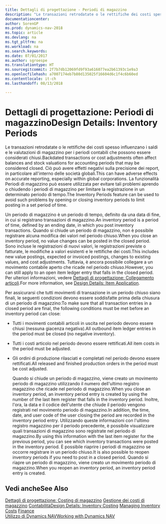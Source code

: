 ```yaml
---
title: Dettagli di progettazione - Periodi di magazzino
description: "Le transazioni retrodatate o le rettifiche dei costi spesso influenzano i saldi e le valutazioni di magazzino per i periodi contabili che possono essere considerati chiusi. Ciò può avere effetti negativi sulla precisione dei report, in particolare all'interno delle società globali. La funzionalità Periodi di magazzino può essere utilizzata per evitare tali problemi aprendo o chiudendo i periodi di magazzino per limitare la registrazione in un determinato periodo di tempo."
documentationcenter: 
author: SorenGP
ms.prod: dynamics-nav-2018
ms.topic: article
ms.devlang: na
ms.tgt_pltfrm: na
ms.workload: na
ms.search.keywords: 
ms.date: 07/01/2017
ms.author: sgroespe
ms.translationtype: HT
ms.sourcegitcommit: 2f7b7db12069fd9f93a616077ea2b61393c1e9a3
ms.openlocfilehash: a7007174eb7b80d135025f16604d6c1f4c6b60ed
ms.contentlocale: it-ch
ms.lasthandoff: 08/13/2018

---
```

# <a name="design-details-inventory-periods"></a><span data-ttu-id="5b1d7-105">Dettagli di progettazione: Periodi di magazzino</span><span class="sxs-lookup"><span data-stu-id="5b1d7-105">Design Details: Inventory Periods</span></span>
<span data-ttu-id="5b1d7-106">Le transazioni retrodatate o le rettifiche dei costi spesso influenzano i saldi e le valutazioni di magazzino per i periodi contabili che possono essere considerati chiusi.</span><span class="sxs-lookup"><span data-stu-id="5b1d7-106">Backdated transactions or cost adjustments often affect balances and stock valuations for accounting periods that may be considered closed.</span></span> <span data-ttu-id="5b1d7-107">Ciò può avere effetti negativi sulla precisione dei report, in particolare all'interno delle società globali.</span><span class="sxs-lookup"><span data-stu-id="5b1d7-107">This can have adverse effects on accurate reporting, especially within global corporations.</span></span> <span data-ttu-id="5b1d7-108">La funzionalità Periodi di magazzino può essere utilizzata per evitare tali problemi aprendo o chiudendo i periodi di magazzino per limitare la registrazione in un determinato periodo di tempo.</span><span class="sxs-lookup"><span data-stu-id="5b1d7-108">The Inventory Periods feature can be used to avoid such problems by opening or closing inventory periods to limit posting in a set period of time.</span></span>  

 <span data-ttu-id="5b1d7-109">Un periodo di magazzino è un periodo di tempo, definito da una data di fine, in cui si registrano transazioni di magazzino.</span><span class="sxs-lookup"><span data-stu-id="5b1d7-109">An inventory period is a period of time, defined by an ending date, in which you post inventory transactions.</span></span> <span data-ttu-id="5b1d7-110">Quando si chiude un periodo di magazzino, non è possibile registrare alcuna modifica dei valori nel periodo chiuso.</span><span class="sxs-lookup"><span data-stu-id="5b1d7-110">When you close an inventory period, no value changes can be posted in the closed period.</span></span> <span data-ttu-id="5b1d7-111">Sono incluse le registrazioni di nuovi valori, le registrazioni previste o fatturate, le modifiche a valori esistenti e le rettifiche dei costi.</span><span class="sxs-lookup"><span data-stu-id="5b1d7-111">This includes new value postings, expected or invoiced postings, changes to existing values, and cost adjustments.</span></span> <span data-ttu-id="5b1d7-112">Tuttavia, è ancora possibile collegare a un movimento contabile aperto che ricade nel periodo chiuso.</span><span class="sxs-lookup"><span data-stu-id="5b1d7-112">However, you can still apply to an open item ledger entry that falls in the closed period.</span></span> <span data-ttu-id="5b1d7-113">Per ulteriori informazioni, vedere [Dettagli di progettazione: Collegamento articoli](design-details-item-application.md).</span><span class="sxs-lookup"><span data-stu-id="5b1d7-113">For more information, see [Design Details: Item Application](design-details-item-application.md).</span></span>  

 <span data-ttu-id="5b1d7-114">Per assicurarsi che tutti movimenti di transazione in un periodo chiuso siano finali, le seguenti condizioni devono essere soddisfatte prima della chiusura di un periodo di magazzino:</span><span class="sxs-lookup"><span data-stu-id="5b1d7-114">To make sure that all transaction entries in a closed period are final, the following conditions must be met before an inventory period can close:</span></span>  

- <span data-ttu-id="5b1d7-115">Tutti i movimenti contabili articoli in uscita nel periodo devono essere chiusi (nessuna giacenza negativa).</span><span class="sxs-lookup"><span data-stu-id="5b1d7-115">All outbound item ledger entries in the period must be closed (no negative inventory).</span></span>  
- <span data-ttu-id="5b1d7-116">Tutti i costi articolo nel periodo devono essere rettificati.</span><span class="sxs-lookup"><span data-stu-id="5b1d7-116">All item costs in the period must be adjusted.</span></span>  
- <span data-ttu-id="5b1d7-117">Gli ordini di produzione rilasciati e completati nel periodo devono essere rettificati.</span><span class="sxs-lookup"><span data-stu-id="5b1d7-117">All released and finished production orders in the period must be cost adjusted.</span></span>  

  <span data-ttu-id="5b1d7-118">Quando si chiude un periodo di magazzino, viene creato un movimento periodo di magazzino utilizzando il numero dell'ultimo registro magazzino che ricade nel periodo di magazzino.</span><span class="sxs-lookup"><span data-stu-id="5b1d7-118">When you close an inventory period, an inventory period entry is created by using the number of the last item register that falls in the inventory period.</span></span> <span data-ttu-id="5b1d7-119">Inoltre, l'ora, la data e il codice dell'utente che chiude il periodo vengono registrati nel movimento periodo di magazzino.</span><span class="sxs-lookup"><span data-stu-id="5b1d7-119">In addition, the time, date, and user code of the user closing the period are recorded in the inventory period entry.</span></span> <span data-ttu-id="5b1d7-120">Utilizzando queste informazioni con l'ultimo registro magazzino per il periodo precedente, è possibile visualizzare quali transazioni di magazzino sono registrate nel periodo di magazzino.</span><span class="sxs-lookup"><span data-stu-id="5b1d7-120">By using this information with the last item register for the previous period, you can see which inventory transactions were posted in the inventory period.</span></span> <span data-ttu-id="5b1d7-121">È possibile riaprire i periodi di magazzino se occorre registrare in un periodo chiuso.</span><span class="sxs-lookup"><span data-stu-id="5b1d7-121">It is also possible to reopen inventory periods if you need to post in a closed period.</span></span> <span data-ttu-id="5b1d7-122">Quando si riapre un periodo di magazzino, viene creato un movimento periodo di magazzino.</span><span class="sxs-lookup"><span data-stu-id="5b1d7-122">When you reopen an inventory period, an inventory period entry is created.</span></span>  

## <a name="see-also"></a><span data-ttu-id="5b1d7-123">Vedi anche</span><span class="sxs-lookup"><span data-stu-id="5b1d7-123">See Also</span></span>  
 <span data-ttu-id="5b1d7-124">[Dettagli di progettazione: Costing di magazzino](design-details-inventory-costing.md) [Gestione dei costi di magazzino](finance-manage-inventory-costs.md) [Contabilità](finance.md)</span><span class="sxs-lookup"><span data-stu-id="5b1d7-124">[Design Details: Inventory Costing](design-details-inventory-costing.md) [Managing Inventory Costs](finance-manage-inventory-costs.md) [Finance](finance.md)</span></span>  
 [<span data-ttu-id="5b1d7-125">Utilizzo di Dynamics NAV</span><span class="sxs-lookup"><span data-stu-id="5b1d7-125">Working with Dynamics NAV</span></span>](ui-work-product.md)

